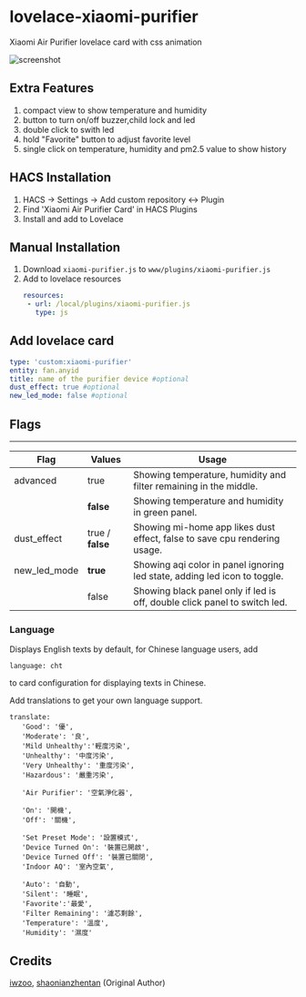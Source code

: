 # lovelace-xiaomi-purifier
Xiaomi Air Purifier lovelace card with css animation

![screenshot](https://user-images.githubusercontent.com/73251414/136708653-04b76202-5a67-446b-93d8-e544c0b6feb5.png)

## Extra Features
1. compact view to show temperature and humidity 
2. button to turn on/off buzzer,child lock and led
3. double click to swith led 
4. hold "Favorite" button to adjust favorite level
5. single click on temperature, humidity and pm2.5 value to show history

## HACS Installation
1. HACS -> Settings -> Add custom repository <-> Plugin
2. Find 'Xiaomi Air Purifier Card' in HACS Plugins
3. Install and add to Lovelace

## Manual Installation
1. Download `xiaomi-purifier.js` to `www/plugins/xiaomi-purifier.js`
1. Add to lovelace resources
   ``` yaml
   resources:
    - url: /local/plugins/xiaomi-purifier.js
      type: js
   ```
## Add lovelace card 
  ``` yaml
  type: 'custom:xiaomi-purifier'
  entity: fan.anyid
  title: name of the purifier device #optional
  dust_effect: true #optional
  new_led_mode: false #optional
  ```
  
## Flags
----------------------------
| Flag                     | Values                             | Usage                                                                       |
|--------------------------|------------------------------------|-----------------------------------------------------------------------------|
| advanced                 | true                               | Showing temperature, humidity and filter remaining in the middle.           |
|                          | **false**                          | Showing temperature and humidity in green panel.                            |
| dust_effect              | true / **false**                   | Showing mi-home app likes dust effect, false to save cpu rendering usage.   |
| new_led_mode             | **true**                           | Showing aqi color in panel ignoring led state, adding led icon to toggle.   |
|                          | false                              | Showing black panel only if led is off, double click panel to switch led.   |

### Language 
Displays English texts by default, for Chinese language users, add 
```
language: cht
``` 
to card configuration for displaying texts in Chinese.

Add translations to get your own language support. 
``` 
translate: 
   'Good': '優',
   'Moderate': '良',
   'Mild Unhealthy':'輕度污染',
   'Unhealthy': '中度污染',
   'Very Unhealthy': '重度污染',
   'Hazardous': '嚴重污染',

   'Air Purifier': '空氣淨化器',

   'On': '開機',
   'Off': '關機',

   'Set Preset Mode': '設置模式',
   'Device Turned On': '裝置已開啟',
   'Device Turned Off': '裝置已關閉',
   'Indoor AQ': '室內空氣',
  
   'Auto': '自動',
   'Silent': '睡眠',
   'Favorite':'最愛',
   'Filter Remaining': '濾芯剩餘',
   'Temperature': '溫度',
   'Humidity': '濕度'

```


## Credits
[iwzoo](https://github.com/iwzoo/lovelace-xiaomi-purifier), 
[shaonianzhentan](https://github.com/shaonianzhentan/lovelace-air-filter) (Original Author)
